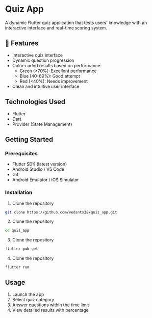 # Quiz App

A dynamic Flutter quiz application that tests users' knowledge with an interactive interface and real-time scoring system.

## 📱 Features

- Interactive quiz interface
- Dynamic question progression
- Color-coded results based on performance:
  - Green (≥70%): Excellent performance
  - Blue (40-69%): Good attempt 
  - Red (<40%): Needs improvement
- Clean and intuitive user interface

## Technologies Used

- Flutter 
- Dart
- Provider (State Management)

## Getting Started

### Prerequisites

- Flutter SDK (latest version)
- Android Studio / VS Code
- Git
- Android Emulator / iOS Simulator

### Installation

1. Clone the repository
```bash
git clone https://github.com/vedants28/quiz_app.git
```
2. Clone the repository
```bash
cd quiz_app
```
3. Clone the repository
```bash
flutter pub get
```
4. Clone the repository
```bash
flutter run
```

##  Usage
1. Launch the app
2. Select quiz category
3. Answer questions within the time limit
4. View detailed results with percentage
